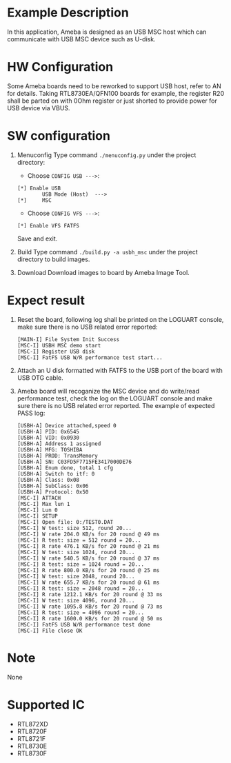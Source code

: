 # Example Description

In this application, Ameba is designed as an USB MSC host which can communicate with USB MSC device such as U-disk.

# HW Configuration

Some Ameba boards need to be reworked to support USB host, refer to AN for details.
Taking RTL8730EA/QFN100 boards for example, the register R20 shall be parted on with 0Ohm register or just shorted to provide power for USB device via VBUS.

# SW configuration

1. Menuconfig
	Type command `./menuconfig.py` under the project directory:
	- Choose `CONFIG USB --->`:
	```
	[*] Enable USB
			USB Mode (Host)  --->
	[*] 	MSC
	```
	- Choose `CONFIG VFS --->`:
	```
	[*] Enable VFS FATFS
	```
	Save and exit.

2. Build
   Type command `./build.py -a usbh_msc` under the project directory to build images.

3. Download
	Download images to board by Ameba Image Tool.

# Expect result

1. Reset the board, following log shall be printed on the LOGUART console, make sure there is no USB related error reported:
	```
	[MAIN-I] File System Init Success
	[MSC-I] USBH MSC demo start
	[MSC-I] Register USB disk
	[MSC-I] FatFS USB W/R performance test start...
	```

2. Attach an U disk formatted with FATFS to the USB port of the board with USB OTG cable.

3. Ameba board will recoganize the MSC device and do write/read performance test, check the log on the LOGUART console and make sure there is no USB related error reported. The example of expected PASS log:
	```
	[USBH-A] Device attached,speed 0
	[USBH-A] PID: 0x6545
	[USBH-A] VID: 0x0930
	[USBH-A] Address 1 assigned
	[USBH-A] MFG: TOSHIBA
	[USBH-A] PROD: TransMemory
	[USBH-A] SN: C03FD5F7715FE3417000DE76
	[USBH-A] Enum done, total 1 cfg
	[USBH-A] Switch to itf: 0
	[USBH-A] Class: 0x08
	[USBH-A] SubClass: 0x06
	[USBH-A] Protocol: 0x50
	[MSC-I] ATTACH
	[MSC-I] Max lun 1
	[MSC-I] Lun 0
	[MSC-I] SETUP
	[MSC-I] Open file: 0:/TEST0.DAT
	[MSC-I] W test: size 512, round 20...
	[MSC-I] W rate 204.0 KB/s for 20 round @ 49 ms
	[MSC-I] R test: size = 512 round = 20...
	[MSC-I] R rate 476.1 KB/s for 20 round @ 21 ms
	[MSC-I] W test: size 1024, round 20...
	[MSC-I] W rate 540.5 KB/s for 20 round @ 37 ms
	[MSC-I] R test: size = 1024 round = 20...
	[MSC-I] R rate 800.0 KB/s for 20 round @ 25 ms
	[MSC-I] W test: size 2048, round 20...
	[MSC-I] W rate 655.7 KB/s for 20 round @ 61 ms
	[MSC-I] R test: size = 2048 round = 20...
	[MSC-I] R rate 1212.1 KB/s for 20 round @ 33 ms
	[MSC-I] W test: size 4096, round 20...
	[MSC-I] W rate 1095.8 KB/s for 20 round @ 73 ms
	[MSC-I] R test: size = 4096 round = 20...
	[MSC-I] R rate 1600.0 KB/s for 20 round @ 50 ms
	[MSC-I] FatFS USB W/R performance test done
	[MSC-I] File close OK

	```

# Note

None

# Supported IC

- RTL872XD
- RTL8720F
- RTL8721F
- RTL8730E
- RTL8730F
